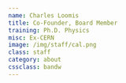 ```yaml
---
name: Charles Loomis
title: Co-Founder, Board Member
training: Ph.D. Physics
misc: Ex-CERN
image: /img/staff/cal.png
class: staff
category: about
cssclass: bandw
---
```

